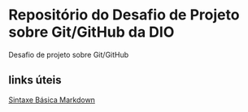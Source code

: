 # Repositório do Desafio de Projeto sobre Git/GitHub da DIO
Desafio de projeto sobre Git/GitHub

## links úteis
[Sintaxe Básica Markdown](https://www.markdownguide.org/basic-syntax/)
